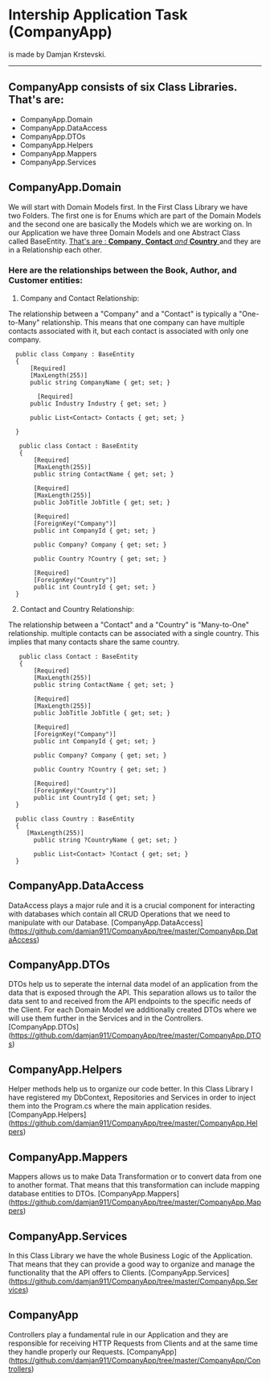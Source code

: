 # Intership Application Task (CompanyApp)

is made by Damjan Krstevski.
___

##  CompanyApp consists of six Class Libraries. That's are:

 - CompanyApp.Domain
 - CompanyApp.DataAccess
 - CompanyApp.DTOs
 - CompanyApp.Helpers
 - CompanyApp.Mappers
 - CompanyApp.Services


## CompanyApp.Domain

We will start with Domain Models first. In the First Class Library we have two Folders. The first one is for Enums which are part of the Domain Models and the second one are basically the Models which we are working on. 
In our Application we have three Domain Models and one Abstract Class called BaseEntity. <ins> That's are :  **Company**, **Contact** *and* **Country** </ins> and they are in a Relationship each other.

### Here are the relationships between the Book, Author, and Customer entities:

1. Company and Contact Relationship:

The relationship between a "Company" and a "Contact" is typically a "One-to-Many" relationship. This means that one company can have multiple contacts associated with it, but each contact is associated with only one company.

```
  public class Company : BaseEntity
  {
      [Required]
      [MaxLength(255)]
      public string CompanyName { get; set; }

	    [Required]
      public Industry Industry { get; set; }

      public List<Contact> Contacts { get; set; }

  }

```

```
   public class Contact : BaseEntity
   {
	   [Required]
	   [MaxLength(255)]
	   public string ContactName { get; set; }

	   [Required]
	   [MaxLength(255)]
	   public JobTitle JobTitle { get; set; }

	   [Required]
	   [ForeignKey("Company")]
	   public int CompanyId { get; set; }

	   public Company? Company { get; set; }

	   public Country ?Country { get; set; }

	   [Required]
	   [ForeignKey("Country")]
	   public int CountryId { get; set; }
  }

```

2. Contact and Country Relationship:

The relationship between a "Contact" and a "Country" is "Many-to-One" relationship. multiple contacts can be associated with a single country. This implies that many contacts share the same country.

```
   public class Contact : BaseEntity
   {
	   [Required]
	   [MaxLength(255)]
	   public string ContactName { get; set; }

	   [Required]
	   [MaxLength(255)]
	   public JobTitle JobTitle { get; set; }

	   [Required]
	   [ForeignKey("Company")]
	   public int CompanyId { get; set; }

	   public Company? Company { get; set; }

	   public Country ?Country { get; set; }

	   [Required]
	   [ForeignKey("Country")]
	   public int CountryId { get; set; }
  }

```

```
  public class Country : BaseEntity
  {
     [MaxLength(255)]
	   public string ?CountryName { get; set; }

	   public List<Contact> ?Contact { get; set; }
  }

```

## CompanyApp.DataAccess

DataAccess plays a major rule and it is a crucial component for interacting with databases  which contain all CRUD Operations that we need to manipulate with our Database.
[CompanyApp.DataAccess] (https://github.com/damjan911/CompanyApp/tree/master/CompanyApp.DataAccess)

## CompanyApp.DTOs

DTOs help us to seperate the internal data model of an application from the data that is exposed through the API. This separation allows us to tailor the data sent to and received from the API endpoints to the specific needs of the Client.
For each Domain Model we additionally created DTOs where we will use them further in the Services and in the Controllers. 
[CompanyApp.DTOs] (https://github.com/damjan911/CompanyApp/tree/master/CompanyApp.DTOs)

## CompanyApp.Helpers

Helper methods help us to organize our code better. In this Class Library I have registered my DbContext, Repositories and Services in order to inject them into the Program.cs where the main application resides.
[CompanyApp.Helpers] (https://github.com/damjan911/CompanyApp/tree/master/CompanyApp.Helpers)

## CompanyApp.Mappers

Mappers allows us to make Data Transformation or to convert data from one to another format. That means that this transformation can include mapping database entities to DTOs.
[CompanyApp.Mappers] (https://github.com/damjan911/CompanyApp/tree/master/CompanyApp.Mappers)

## CompanyApp.Services

In this Class Library we have the whole Business Logic of the Application. That means that they can provide a good way to organize and manage the functionality that the API offers to Clients.
[CompanyApp.Services] (https://github.com/damjan911/CompanyApp/tree/master/CompanyApp.Services)

## CompanyApp

Controllers play a fundamental rule in our Application and they are responsible for receiving HTTP Requests from Clients and at the same time they handle properly our Requests.
[CompanyApp] (https://github.com/damjan911/CompanyApp/tree/master/CompanyApp/Controllers)








